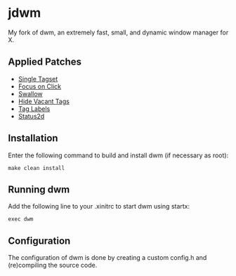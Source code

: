 # jdwm
My fork of dwm, an extremely fast, small, and dynamic window manager for X.

## Applied Patches
- [Single Tagset](https://dwm.suckless.org/patches/single_tagset/)
- [Focus on Click](https://dwm.suckless.org/patches/focusonclick/)
- [Swallow](https://dwm.suckless.org/patches/swallow/)
- [Hide Vacant Tags](https://dwm.suckless.org/patches/hide_vacant_tags/)
- [Tag Labels](https://dwm.suckless.org/patches/taglabels/)
- [Status2d](https://dwm.suckless.org/patches/status2d/)

## Installation
Enter the following command to build and install dwm (if necessary as root):

`make clean install`


## Running dwm
Add the following line to your .xinitrc to start dwm using startx:

`exec dwm`

## Configuration
The configuration of dwm is done by creating a custom config.h and (re)compiling the source code.

